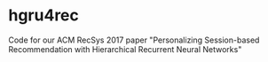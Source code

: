 # hgru4rec
Code for our ACM RecSys 2017 paper "Personalizing Session-based Recommendation with Hierarchical Recurrent Neural Networks"
